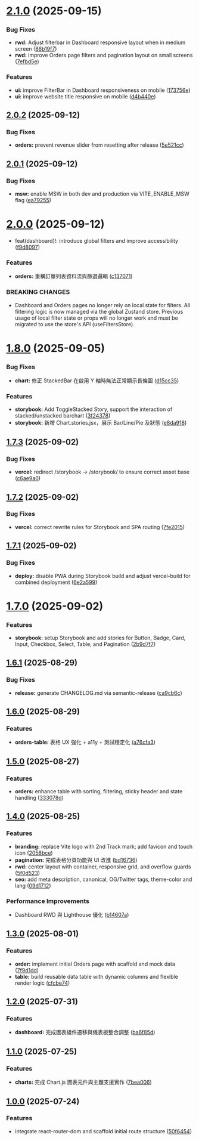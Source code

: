 # [2.1.0](https://github.com/jingyieva/2nd_track_dashboard/compare/v2.0.2...v2.1.0) (2025-09-15)


### Bug Fixes

* **rwd:** Adjust filterbar in Dashboard responsive layout when in medium screen ([86b19f7](https://github.com/jingyieva/2nd_track_dashboard/commit/86b19f745e940b3334535474f1f5a5e2987213f8))
* **rwd:** improve Orders page filters and pagination layout on small screens ([7efbd5e](https://github.com/jingyieva/2nd_track_dashboard/commit/7efbd5e7eb0b32d21be948cbc2925e6f1b8528db))


### Features

* **ui:** improve FilterBar in Dashboard responsiveness on mobile ([173756e](https://github.com/jingyieva/2nd_track_dashboard/commit/173756eed8a4944213ae5e7f2f439232f5e86afc))
* **ui:** improve website title responsive on mobile ([d4b440e](https://github.com/jingyieva/2nd_track_dashboard/commit/d4b440e88d3fc4d0a2304692eff49efc90966c3e))

## [2.0.2](https://github.com/jingyieva/2nd_track_dashboard/compare/v2.0.1...v2.0.2) (2025-09-12)


### Bug Fixes

* **orders:** prevent revenue slider from resetting after release ([5e521cc](https://github.com/jingyieva/2nd_track_dashboard/commit/5e521cc0fcee4e3bb11a2c96c273c6799c5b3bf5))

## [2.0.1](https://github.com/jingyieva/2nd_track_dashboard/compare/v2.0.0...v2.0.1) (2025-09-12)


### Bug Fixes

* **msw:** enable MSW in both dev and production via VITE_ENABLE_MSW flag ([ea79255](https://github.com/jingyieva/2nd_track_dashboard/commit/ea79255fd4d55e761e1b35fd92dee5342972d076))

# [2.0.0](https://github.com/jingyieva/2nd_track_dashboard/compare/v1.8.0...v2.0.0) (2025-09-12)


* feat(dashboard)!: introduce global filters and improve accessibility ([f9d8097](https://github.com/jingyieva/2nd_track_dashboard/commit/f9d80978d3c849c7f80d7b1b97ce653f46331ac4))


### Features

* **orders:** 重構訂單列表資料流與篩選邏輯 ([c137071](https://github.com/jingyieva/2nd_track_dashboard/commit/c13707132e75982645c6626ae00bd7483f1db1b7))


### BREAKING CHANGES

* Dashboard and Orders pages no longer rely on local state for filters.
All filtering logic is now managed via the global Zustand store.
Previous usage of local filter state or props will no longer work and must be migrated
to use the store's API (useFiltersStore).

# [1.8.0](https://github.com/jingyieva/2nd_track_dashboard/compare/v1.7.3...v1.8.0) (2025-09-05)


### Bug Fixes

* **chart:** 修正 StackedBar 在啟用 Y 軸時無法正常顯示長條圖 ([d15cc35](https://github.com/jingyieva/2nd_track_dashboard/commit/d15cc35e2eb21fbcce46789d589cc5a7adf68df2))


### Features

* **storybook:** Add ToggleStacked Story, support the interaction of stacked/unstacked barchart ([3f24378](https://github.com/jingyieva/2nd_track_dashboard/commit/3f24378c7e98d99364e9a79fc48869e430a1c94c))
* **storybook:** 新增 Chart.stories.jsx，展示 Bar/Line/Pie 及狀態 ([e8da918](https://github.com/jingyieva/2nd_track_dashboard/commit/e8da918382695c2ff6d149cacf1e270fb639c2fd))

## [1.7.3](https://github.com/jingyieva/2nd_track_dashboard/compare/v1.7.2...v1.7.3) (2025-09-02)


### Bug Fixes

* **vercel:** redirect /storybook -> /storybook/ to ensure correct asset base ([c6ae9a0](https://github.com/jingyieva/2nd_track_dashboard/commit/c6ae9a0040397c436acf7e580a2321e04ebb1eb8))

## [1.7.2](https://github.com/jingyieva/2nd_track_dashboard/compare/v1.7.1...v1.7.2) (2025-09-02)


### Bug Fixes

* **vercel:** correct rewrite rules for Storybook and SPA routing ([7fe2015](https://github.com/jingyieva/2nd_track_dashboard/commit/7fe20159e31b150086012e182a0df6a243ad1713))

## [1.7.1](https://github.com/jingyieva/2nd_track_dashboard/compare/v1.7.0...v1.7.1) (2025-09-02)


### Bug Fixes

* **deploy:** disable PWA during Storybook build and adjust vercel-build for combined deployment ([6e2a599](https://github.com/jingyieva/2nd_track_dashboard/commit/6e2a59980d0aa6711487d94d9250a3f200736a65))

# [1.7.0](https://github.com/jingyieva/2nd_track_dashboard/compare/v1.6.1...v1.7.0) (2025-09-02)


### Features

* **storybook:** setup Storybook and add stories for Button, Badge, Card, Input, Checkbox, Select, Table, and Pagination ([2b9d7f7](https://github.com/jingyieva/2nd_track_dashboard/commit/2b9d7f71bec3f103307ec75761fed545c0ec2aa0))

## [1.6.1](https://github.com/jingyieva/2nd_track_dashboard/compare/v1.6.0...v1.6.1) (2025-08-29)


### Bug Fixes

* **release:** generate CHANGELOG.md via semantic-release ([ca9cb6c](https://github.com/jingyieva/2nd_track_dashboard/commit/ca9cb6c7be802e4c7910b20d939ccfbd47d0c3aa))

## [1.6.0](https://github.com/jingyieva/2nd_track_dashboard/compare/v1.5.0...v1.6.0) (2025-08-29)

### Features

* **orders-table:** 表格 UX 強化 + a11y + 測試穩定化 ([a76cfa3](https://github.com/jingyieva/2nd_track_dashboard/commit/a76cfa316c58d3a22ff22ef8798d402fc22d5199))

## [1.5.0](https://github.com/jingyieva/2nd_track_dashboard/compare/v1.4.0...v1.5.0) (2025-08-27)

### Features

* **orders:** enhance table with sorting, filtering, sticky header and state handling ([333078d](https://github.com/jingyieva/2nd_track_dashboard/commit/333078dd7036c89bc8bb296a089dee5914fd12d6))

## [1.4.0](https://github.com/jingyieva/2nd_track_dashboard/compare/v1.3.0...v1.4.0) (2025-08-25)

### Features

* **branding:** replace Vite logo with 2nd Track mark; add favicon and touch icon ([2058bce](https://github.com/jingyieva/2nd_track_dashboard/commit/2058bce8893079af004396a57c5c751aae8c9760))
* **pagination:** 完成表格分頁功能與 UI 改進 ([bd16736](https://github.com/jingyieva/2nd_track_dashboard/commit/bd167366b1e1923392433c4f104995655f09f75d))
* **rwd:** center layout with container, responsive grid, and overflow guards ([5f0d523](https://github.com/jingyieva/2nd_track_dashboard/commit/5f0d5233b185d4f630c0da014d6ecc4b8a681896))
* **seo:** add meta description, canonical, OG/Twitter tags, theme-color and lang ([09d1712](https://github.com/jingyieva/2nd_track_dashboard/commit/09d1712146e2377fa7c211f1702c189f1f611b59))

### Performance Improvements

* Dashboard RWD 與 Lighthouse 優化 ([b14607a](https://github.com/jingyieva/2nd_track_dashboard/commit/b14607a3fdee766eef6034c2df322f7fb5f08b65))

## [1.3.0](https://github.com/jingyieva/2nd_track_dashboard/compare/v1.2.0...v1.3.0) (2025-08-01)

### Features

* **order:** implement initial Orders page with scaffold and mock data ([7f9d1dd](https://github.com/jingyieva/2nd_track_dashboard/commit/7f9d1dd115ec397b0dd68caa58b275807e20a131))
* **table:** build reusable data table with dynamic columns and flexible render logic ([cfcbe74](https://github.com/jingyieva/2nd_track_dashboard/commit/cfcbe742d3c773cab45af91fb0d21b3dfb148301))

## [1.2.0](https://github.com/jingyieva/2nd_track_dashboard/compare/v1.1.0...v1.2.0) (2025-07-31)

### Features

* **dashboard:** 完成圖表組件遷移與儀表板整合調整 ([ba6f85d](https://github.com/jingyieva/2nd_track_dashboard/commit/ba6f85d7adbdbf5776f455d0cb72d3beba052217))

## [1.1.0](https://github.com/jingyieva/2nd_track_dashboard/compare/v1.0.0...v1.1.0) (2025-07-25)

### Features

* **charts:** 完成 Chart.js 圖表元件與主題支援實作 ([7bea006](https://github.com/jingyieva/2nd_track_dashboard/commit/7bea0060e9e856f5c385dbe7ed82d5e601260ec8))

## [1.0.0](https://github.com/jingyieva/2nd_track_dashboard/compare/50f64548b0bb323b8a9990cebfe097908bdcd287...v1.0.0) (2025-07-24)

### Features

* integrate react-router-dom and scaffold initial route structure ([50f6454](https://github.com/jingyieva/2nd_track_dashboard/commit/50f64548b0bb323b8a9990cebfe097908bdcd287))
